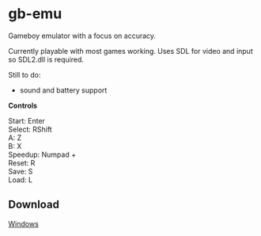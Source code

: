 # gb-emu
Gameboy emulator with a focus on accuracy.

Currently playable with most games working. Uses SDL for video and input so SDL2.dll is required.

Still to do:

* sound and battery support

**Controls**

Start: Enter  
Select: RShift  
A: Z  
B: X  
Speedup: Numpad +  
Reset: R  
Save: S  
Load: L

## Download
[Windows](http://s000.tinyupload.com/download.php?file_id=01725140414524668502&t=0172514041452466850225167)
